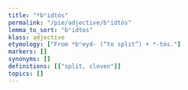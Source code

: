 ```yaml
---
title: "*bʰidtós"
permalink: "/pie/adjective/bʰidtós"
lemma_to_sort: "bʰidtos"
klass: adjective
etymology: ["From *bʰeyd- (“to split”) +‎ *-tós."]
markers: []
synonyms: []
definitions: [["split, cloven"]]
topics: []
---
```

